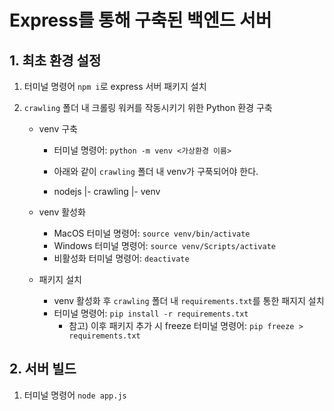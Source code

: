 # Express를 통해 구축된 백엔드 서버

## 1. 최초 환경 설정

   1. 터미널 명령어 `npm i`로 express 서버 패키지 설치

   2. `crawling` 폴더 내 크롤링 워커를 작동시키기 위한 Python 환경 구축

      - venv 구축

        - 터미널 명령어: `python -m venv <가상환경 이름>`

        - 아래와 같이 `crawling` 폴더 내 venv가 구푹되어야 한다.

        - nodejs
          |- crawling
          	|- venv

      - venv 활성화

        - MacOS 터미널 명령어: `source venv/bin/activate`
        - Windows 터미널 명령어: `source venv/Scripts/activate`
        - 비활성화 터미널 명령어: `deactivate`

       - 패키지 설치
         	- venv 활성화 후 `crawling` 폴더 내 `requirements.txt`를 통한 패지지 설치
          - 터미널 명령어: `pip install -r requirements.txt`
            - 참고) 이후 패키지 추가 시 freeze 터미널 명령어: `pip freeze > requirements.txt`

## 2. 서버 빌드

1. 터미널 명령어 `node app.js`
